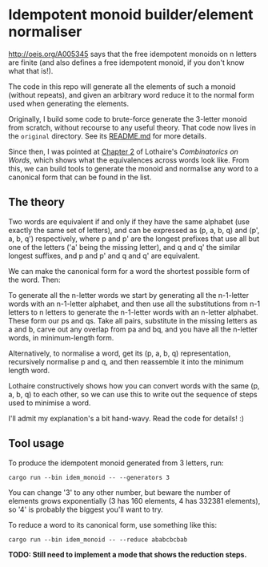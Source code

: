 # Idempotent monoid builder/element normaliser

http://oeis.org/A005345 says that the free idempotent monoids on n
letters are finite (and also defines a free idempotent monoid, if you
don't know what that is!).

The code in this repo will generate all the elements of such a monoid
(without repeats), and given an arbitrary word reduce it to the normal
form used when generating the elements.

Originally, I build some code to brute-force generate the 3-letter
monoid from scratch, without recourse to any useful theory. That code
now lives in the `original` directory. See its
[README.md](original/README.md) for more details.

Since then, I was pointed at [Chapter 2](paper/Lothaire-Ch2.pdf) of
Lothaire's *Combinatorics on Words*, which shows what the equivalences
across words look like. From this, we can build tools to generate the
monoid and normalise any word to a canonical form that can be found in
the list.

## The theory

Two words are equivalent if and only if they have the same alphabet
(use exactly the same set of letters), and can be expressed as (p, a,
b, q) and (p', a, b, q') respectively, where p and p' are the longest
prefixes that use all but one of the letters ('a' being the missing
letter), and q and q' the similar longest suffixes, and p and p' and q
and q' are equivalent.

We can make the canonical form for a word the shortest possible form
of the word. Then:

To generate all the n-letter words we start by generating all the
n-1-letter words with an n-1-letter alphabet, and then use all the
substitutions from n-1 letters to n letters to generate the n-1-letter
words with an n-letter alphabet. These form our ps and qs. Take all
pairs, substitute in the missing letters as a and b, carve out any
overlap from pa and bq, and you have all the n-letter words, in
minimum-length form.

Alternatively, to normalise a word, get its (p, a, b, q)
representation, recursively normalise p and q, and then reassemble it
into the minimum length word.

Lothaire constructively shows how you can convert words with the same
(p, a, b, q) to each other, so we can use this to write out the
sequence of steps used to minimise a word.

I'll admit my explanation's a bit hand-wavy. Read the code for
details! :)

## Tool usage

To produce the idempotent monoid generated from 3 letters, run:

```
cargo run --bin idem_monoid -- --generators 3
```

You can change '3' to any other number, but beware the number of
elements grows exponentially (3 has 160 elements, 4 has 332381
elements), so '4' is probably the biggest you'll want to try.

To reduce a word to its canonical form, use something like this:

```
cargo run --bin idem_monoid -- --reduce ababcbcbab
```

**TODO: Still need to implement a mode that shows the reduction
steps.**
